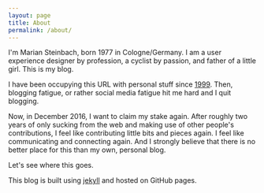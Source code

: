 ```yaml
---
layout: page
title: About
permalink: /about/
---
```


I'm Marian Steinbach, born 1977 in Cologne/Germany. I am a user experience designer by profession, a cyclist by passion, and father of a little girl. This is my blog.

I have been occupying this URL with personal stuff since [1999](https://web.archive.org/web/19980815000000*/http://www.sendung.de). Then, blogging fatigue, or rather social media fatigue hit me hard and I quit blogging.

Now, in December 2016, I want to claim my stake again. After roughly two years of only sucking from the web and making use of other people's contributions, I feel like contributing little bits and pieces again. I feel like communicating and connecting again. And I strongly believe that there is no better place for this than my own, personal blog.

Let's see where this goes.

This blog is built using [jekyll](http://jekyllrb.com/) and hosted on GitHub pages.
